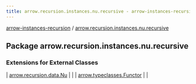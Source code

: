 ```yaml
---
title: arrow.recursion.instances.nu.recursive - arrow-instances-recursion
---
```


[arrow-instances-recursion](../index.html) / [arrow.recursion.instances.nu.recursive](./index.html)

## Package arrow.recursion.instances.nu.recursive

### Extensions for External Classes

| [arrow.recursion.data.Nu](arrow.recursion.data.-nu/index.html) |  |
| [arrow.typeclasses.Functor](arrow.typeclasses.-functor/index.html) |  |

